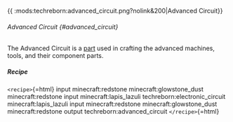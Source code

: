 {{ :mods:techreborn:advanced_circuit.png?nolink&200\|Advanced Circuit}}

###### Advanced Circuit {#advanced_circuit}

The Advanced Circuit is a [part](items:part "wikilink") used in crafting
the advanced machines, tools, and their component parts.

##### Recipe

`<recipe>`{=html} input minecraft:redstone minecraft:glowstone_dust
minecraft:redstone input minecraft:lapis_lazuli
techreborn:electronic_circuit minecraft:lapis_lazuli input
minecraft:redstone minecraft:glowstone_dust minecraft:redstone output
techreborn:advanced_circuit `</recipe>`{=html}
